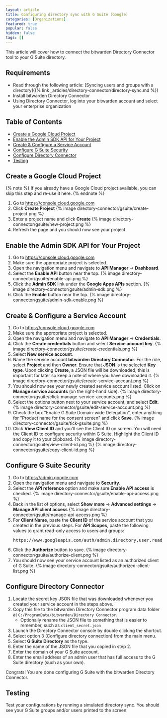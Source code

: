 ```yaml
---
layout: article
title: Configuring directory sync with G Suite (Google)
categories: [Organizations]
featured: true
popular: false
hidden: false
tags: []
---
```


This article will cover how to connect the bitwarden Directory Connector tool to your G Suite directory.

## Requirements

- Read through the following article: [Syncing users and groups with a directory]({% link _articles/directory-connector/directory-sync.md %})
- Install bitwarden Directory Connector
- Using Directory Connector, log into your bitwarden account and select your enterprise organization

## Table of Contents

- [Create a Google Cloud Project](#create-a-google-cloud-project)
- [Enable the Admin SDK API for Your Project](#enable-the-admin-sdk-api-for-your-project)
- [Create & Configure a Service Account](#create--configure-a-service-account)
- [Configure G Suite Security](#configure-g-suite-security)
- [Configure Directory Connector](#configure-directory-connector)
- [Testing](#testing)

## Create a Google Cloud Project

{% note %}
If you already have a Google Cloud project available, you can skip this step and re-use it here.
{% endnote %}

1. Go to <https://console.cloud.google.com>
2. Click **Create Project**
   {% image directory-connector/gsuite/create-project.png %}
3. Enter a project name and click **Create**
   {% image directory-connector/gsuite/new-project.png %}
4. Refresh the page and you should now see your project

## Enable the Admin SDK API for Your Project

1. Go to <https://console.cloud.google.com>
2. Make sure the appropriate project is selected.
3. Open the navigation menu and navigate to **API Manager** -> **Dashboard**.
4. Select the **Enable API** button near the top.
   {% image directory-connector/gsuite/enable-api.png %}
5. Click the **Admin SDK** link under the **Google Apps APIs** section.
   {% image directory-connector/gsuite/admin-sdk.png %}
6. Click the **Enable** button near the top.
   {% image directory-connector/gsuite/admin-sdk-enable.png %}

## Create & Configure a Service Account

1. Go to <https://console.cloud.google.com>
2. Make sure the appropriate project is selected.
3. Open the navigation menu and navigate to **API Manager** -> **Credentials**.
4. Click the **Create credentials** button and select **Service account key**.
   {% image directory-connector/gsuite/create-credentials.png %}
5. Select **New service account**.
6. Name the service account **bitwarden Directory Connector**. For the role, select **Project** and then **Owner**. Ensure that **JSON** is the selected **Key type**. Upon clicking **Create**, a JSON file will be downloaded; this is important for later so keep a note of where you have downloaded it.
   {% image directory-connector/gsuite/create-service-account.png %}
7. You should now see your newly created service account listed. Click on **Manage service accounts** (on the right-hand side).
   {% image directory-connector/gsuite/click-manage-service-accounts.png %}
8. Select the options button next to your service account, and select **Edit**.
   {% image directory-connector/gsuite/edit-service-account.png %}
9. Check the box "Enable G Suite Domain-wide Delegation", enter anything for "Product name for the consent screen" and click **Save**.
   {% image directory-connector/gsuite/tick-gsuite.png %}
10. Click **View Client ID** and you'll see the Client ID on screen. You will need the Client ID to configure security within G Suite. Highlight the Client ID and copy it to your clipboard.
   {% image directory-connector/gsuite/view-client-id.png %}
   {% image directory-connector/gsuite/copy-client-id.png %}

## Configure G Suite Security

1. Go to <https://admin.google.com>
2. Open the navigation menu and navigate to **Security**.
3. Select the **API reference** option and make sure **Enable API access** is checked.
   {% image directory-connector/gsuite/enable-api-access.png %}
4. Back in the list of options, select **Show more** -> **Advanced settings** -> **Manage API client access**
   {% image directory-connector/gsuite/manage-api-access.png %}
5. For **Client Name**, paste the **Client ID** of the service account that you created in the previous steps. For **API Scopes**, paste the following values to grant read-only access to users and groups:
   <pre>https://www.googleapis.com/auth/admin.directory.user.readonly,https://www.googleapis.com/auth/admin.directory.group.readonly,https://www.googleapis.com/auth/admin.directory.group.member.readonly</pre>
6. Click the **Authorize** button to save.
   {% image directory-connector/gsuite/authorize-client.png %}
7. You should now see your service account listed as an authorized client of G Suite.
   {% image directory-connector/gsuite/authorized-client-list.png %}

## Configure Directory Connector

1. Locate the secret key JSON file that was downloaded whenever you created your service account in the steps above.
2. Copy this file to the bitwarden Directory Connector program data folder at `C:/ProgramData/bitwarden/Directory Connector`.
   - Optionally rename the JSON file to something that is easier to remember, such as `client_secret.json`
3. Launch the Directory Connector console by double clicking the shortcut. 
4. Select option 3 (Configure directory connection) from the main menu.
5. Select **G Suite Directory** as the type.
6. Enter the name of the JSON file that you copied in step 2.
7. Enter the domain of your G Suite account.
8. Enter the email address of an admin user that has full access to the G Suite directory (such as your own).

Congrats! You are done configuring G Suite with the bitwarden Directory Connector.

## Testing

Test your configurations by running a simulated directory sync. You should see your G Suite groups and/or users printed to the screen.
